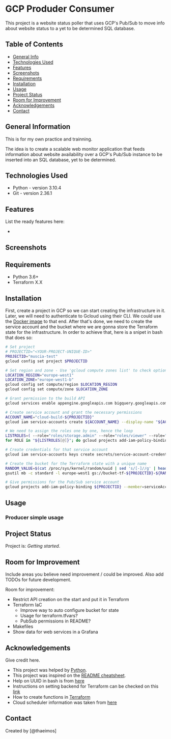 # GCP Produder Consumer

This project is a website status poller that uses GCP's Pub/Sub to move info about website status to a yet to be determined SQL database. 


## Table of Contents

* [General Info](#general-information)
* [Technologies Used](#technologies-used)
* [Features](#features)
* [Screenshots](#screenshots)
* [Requirements](#requirements)
* [Installation](#installation)
* [Usage](#usage)
* [Project Status](#project-status)
* [Room for Improvement](#room-for-improvement)
* [Acknowledgements](#acknowledgements)
* [Contact](#contact)


## General Information

This is for my own practice and trainning.

The idea is to create a scalable web monitor application that feeds information about website availability over a GCP's Pub/Sub instance to be inserted  into an SQL database, yet to be determined.


## Technologies Used

- Python    - version 3.10.4
- Git       - version 2.36.1


## Features

List the ready features here:

- 


## Screenshots




## Requirements

- Python 3.6+
- Terraform X.X


## Installation

First, create a project in GCP so we can start creating the infrastructure in it.
Later, we will need to authenticate to Gcloud using their CLI. We could use the [Docker image](utilities/docker-image-bins/) to that end.
After that's done, we need to create the service account and the bucket where we are gonna store the Terraform state for the infrastructure. In order to achieve that, here is a snipet in bash that does so:

```bash
# Set project
# PROJECTID="<YOUR-PROJECT-UNIQUE-ID>"
PROJECTID="muscia-test"
gcloud config set project $PROJECTID

# Set region and zone - Use 'gcloud compute zones list' to check options
LOCATION_REGION="europe-west1"
LOCATION_ZONE="europe-west1-b"
gcloud config set compute/region $LOCATION_REGION
gcloud config set compute/zone $LOCATION_ZONE

# Grant permission to the build API
gcloud services enable appengine.googleapis.com bigquery.googleapis.com bigquerystorage.googleapis.com cloudapis.googleapis.com cloudbuild.googleapis.com clouddebugger.googleapis.com cloudresourcemanager.googleapis.com cloudtrace.googleapis.com containerregistry.googleapis.com datastore.googleapis.com logging.googleapis.com monitoring.googleapis.com pubsub.googleapis.com servicemanagement.googleapis.com serviceusage.googleapis.com sql-component.googleapis.com storage-api.googleapis.com storage-component.googleapis.com storage.googleapis.com

# Create service account and grant the necessary permissions
ACCOUNT_NAME="cloud-build-${PROJECTID}"
gcloud iam service-accounts create ${ACCOUNT_NAME} --display-name "${ACCOUNT_NAME}" --description "Service account used for ${PROJECTID} in GitHub and deploying in" 

# We need to assign the roles one by one, hence the loop
LISTROLES=( --role="roles/storage.admin" --role="roles/viewer" --role="roles/iam.serviceAccountUser" --role="roles/cloudbuild.builds.editor" --role="roles/appengine.appCreator" --role="roles/appengine.appAdmin" --role="roles/pubsub.editor" --role="roles/cloudfunctions.developer" )
for ROLE in "${LISTROLES[@]}"; do gcloud projects add-iam-policy-binding ${PROJECTID} --member="serviceAccount:${ACCOUNT_NAME}@${PROJECTID}.iam.gserviceaccount.com" $ROLE; done

# Create credentials for that service account
gcloud iam service-accounts keys create secrets/service-account-credentials.json --iam-account ${ACCOUNT_NAME}@${PROJECTID}.iam.gserviceaccount.com

# Create the bucket for the Terraform state with a unique name
RANDOM_VALUE=$(cat /proc/sys/kernel/random/uuid | sed 's/[-]//g' | head -c 8)
gsutil mb -c standard -l europe-west1 gs://bucket-tf-${PROJECTID}-${RANDOM_VALUE}

# Give permissions for the Pub/Sub service account
gcloud projects add-iam-policy-binding ${PROJECTID} --member=serviceAccount:service-<PROJECT-NUMBER-ID>@gcp-sa-pubsub.iam.gserviceaccount.com --role=roles/iam.serviceAccountTokenCreator
```




## Usage

### Producer simple usage



## Project Status
Project is: _Getting started_.


## Room for Improvement
Include areas you believe need improvement / could be improved. Also add TODOs for future development.

Room for improvement:
- Restrict API creation on the start and put it in Terraform
- Terraform IaC
    - Improve way to auto configure bucket for state
    - Usage for terraform.tfvars?
    - PubSub permissions in README?
- Makefiles
- Show data for web services in a Grafana


## Acknowledgements
Give credit here.
- This project was helped by [Python](https://www.python.org/).
- This project was inspired on the [README cheatsheet](https://github.com/ritaly/README-cheatsheet).
- Help on UUID in bash is from [here](https://linuxhint.com/generate-random-string-bash/)
- Instructions on setting backend for Terraform can be checked on this [link](https://gmusumeci.medium.com/how-to-configure-the-gcp-backend-for-terraform-7ea24f59760a)
- How to create functions in [Terraform](https://ruanmartinelli.com/posts/terraform-cloud-functions-nodejs-api)
- Cloud scheduler information was taken from [here](https://medium.com/geekculture/setup-gcp-cloud-functions-triggering-by-cloud-schedulers-with-terraform-1433fbf1abbe)


## Contact
Created by [@thaeimos]

